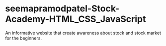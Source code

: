 # seemapramodpatel-Stock-Academy-HTML_CSS_JavaScript
An informative website that create awareness about stock and stock market for the beginners. 
